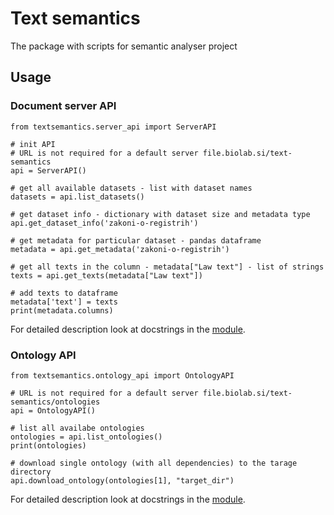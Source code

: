 # Text semantics
The package with scripts for semantic analyser project

## Usage

### Document server API

```
from textsemantics.server_api import ServerAPI

# init API
# URL is not required for a default server file.biolab.si/text-semantics
api = ServerAPI()

# get all available datasets - list with dataset names
datasets = api.list_datasets()

# get dataset info - dictionary with dataset size and metadata type
api.get_dataset_info('zakoni-o-registrih')

# get metadata for particular dataset - pandas dataframe
metadata = api.get_metadata('zakoni-o-registrih')

# get all texts in the column - metadata["Law text"] - list of strings
texts = api.get_texts(metadata["Law text"])

# add texts to dataframe
metadata['text'] = texts
print(metadata.columns)
```

For detailed description look at docstrings in the 
[module](https://github.com/biolab/text-semantics/blob/main/textsemantics/server_api.py).

### Ontology API

```
from textsemantics.ontology_api import OntologyAPI

# URL is not required for a default server file.biolab.si/text-semantics/ontologies
api = OntologyAPI()

# list all availabe ontologies
ontologies = api.list_ontologies()
print(ontologies)

# download single ontology (with all dependencies) to the tarage directory
api.download_ontology(ontologies[1], "target_dir")
``` 

For detailed description look at docstrings in the 
[module](https://github.com/biolab/text-semantics/blob/main/textsemantics/ontology_api.py).



